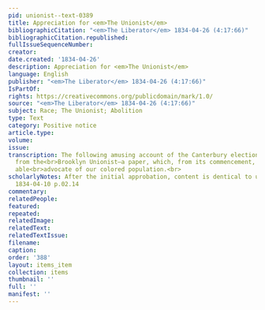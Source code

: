 ```yaml
---
pid: unionist--text-0389
title: Appreciation for <em>The Unionist</em>
bibliographicCitation: "<em>The Liberator</em> 1834-04-26 (4:17:66)"
bibliographicCitation.republished: 
fullIssueSequenceNumber: 
creator: 
date.created: '1834-04-26'
description: Appreciation for <em>The Unionist</em>
language: English
publisher: "<em>The Liberator</em> 1834-04-26 (4:17:66)"
IsPartOf: 
rights: https://creativecommons.org/publicdomain/mark/1.0/
source: "<em>The Liberator</em> 1834-04-26 (4:17:66)"
subject: Race; The Unionist; Abolition
type: Text
category: Positive notice
article.type: 
volume: 
issue: 
transcription: The following amusing account of the Canterbury election is copied
  from the<br>Brooklyn Unionist—a paper, which, from its commencement, has been an
  able<br>advocate of our colored population.<br>
scholarlyNotes: After the initial approbation, content is dentical to unionist--text-0314;
  1834-04-10 p.02.14
commentary: 
relatedPeople: 
featured: 
repeated: 
relatedImage: 
relatedText: 
relatedTextIssue: 
filename: 
caption: 
order: '388'
layout: items_item
collection: items
thumbnail: ''
full: ''
manifest: ''
---
```

